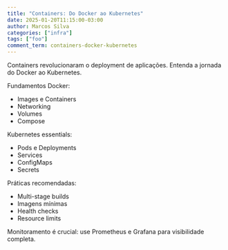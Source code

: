 ```yaml
---
title: "Containers: Do Docker ao Kubernetes"
date: 2025-01-20T11:15:00-03:00
author: Marcos Silva
categories: ["infra"]
tags: ["foo"]
comment_term: containers-docker-kubernetes
---
```


Containers revolucionaram o deployment de aplicações. Entenda a jornada do Docker ao Kubernetes.

<!--more-->

Fundamentos Docker:

- Images e Containers
- Networking
- Volumes
- Compose

Kubernetes essentials:

- Pods e Deployments
- Services
- ConfigMaps
- Secrets

Práticas recomendadas:

- Multi-stage builds
- Imagens mínimas
- Health checks
- Resource limits

Monitoramento é crucial: use Prometheus e Grafana para visibilidade completa.
